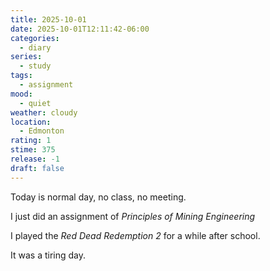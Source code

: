 ```yaml
---
title: 2025-10-01
date: 2025-10-01T12:11:42-06:00
categories:
  - diary
series:
  - study
tags:
  - assignment
mood:
  - quiet
weather: cloudy
location:
  - Edmonton
rating: 1
stime: 375
release: -1
draft: false
---
```

Today is normal day, no class, no meeting.

I just did an assignment of *Principles of Mining Engineering*

I played the *Red Dead Redemption 2* for a while after school.

It was a tiring day.